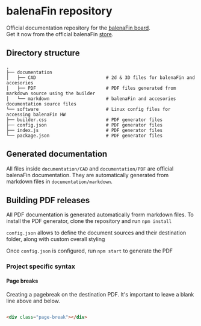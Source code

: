 # balenaFin repository
Official documentation repository for the [balenaFin board](https://balenafin.io).  
Get it now from the official balenaFin [store](https://store.balena.io/).


## Directory structure

    .
    ├── documentation
    │   ├── CAD                          # 2d & 3D files for balenaFin and accesories
    │   ├── PDF                          # PDF files generated from markdown source using the builder
    │   └── markdown                     # balenaFin and accesories documentation source files
    └── software                         # Linux config files for accessing balenaFin HW
    ├── builder.css                      # PDF generator files
    ├── config.json                      # PDF generator files
    ├── index.js                         # PDF generator files
    └── package.json                     # PDF generator files

## Generated documentation

All files inside `documentation/CAD` and `documentation/PDF` are official balenaFin documentation. They are automatically generated from markdown files in `documentation/markdown`. 

## Building PDF releases

All PDF documentation is generated automatically frorm markdown files. To install the PDF generator, clone the repository and run `npm install`

`config.json` allows to define the document sources and their destination folder, along with custom overall styling

Once `config.json` is configured, run `npm start` to generate the PDF


### Project specific syntax

#### Page breaks

Creating a pagebreak on the destination PDF. It's important to leave a blank line above and below. 

```html

<div class="page-break"></div>

```
